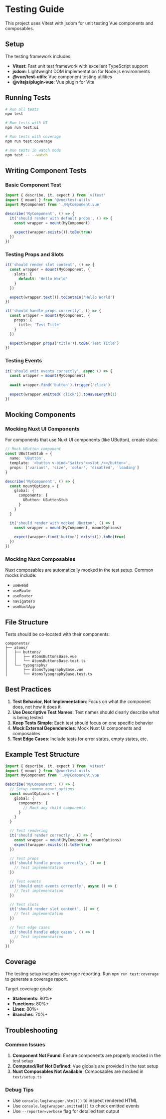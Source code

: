 # Testing Guide

This project uses Vitest with jsdom for unit testing Vue components and composables.

## Setup

The testing framework includes:
- **Vitest**: Fast unit test framework with excellent TypeScript support
- **jsdom**: Lightweight DOM implementation for Node.js environments
- **@vue/test-utils**: Vue component testing utilities
- **@vitejs/plugin-vue**: Vue plugin for Vite

## Running Tests

```bash
# Run all tests
npm test

# Run tests with UI
npm run test:ui

# Run tests with coverage
npm run test:coverage

# Run tests in watch mode
npm test -- --watch
```

## Writing Component Tests

### Basic Component Test

```typescript
import { describe, it, expect } from 'vitest'
import { mount } from '@vue/test-utils'
import MyComponent from './MyComponent.vue'

describe('MyComponent', () => {
  it('should render with default props', () => {
    const wrapper = mount(MyComponent)
    
    expect(wrapper.exists()).toBe(true)
  })
})
```

### Testing Props and Slots

```typescript
it('should render slot content', () => {
  const wrapper = mount(MyComponent, {
    slots: {
      default: 'Hello World'
    }
  })

  expect(wrapper.text()).toContain('Hello World')
})

it('should handle props correctly', () => {
  const wrapper = mount(MyComponent, {
    props: {
      title: 'Test Title'
    }
  })

  expect(wrapper.props('title')).toBe('Test Title')
})
```

### Testing Events

```typescript
it('should emit events correctly', async () => {
  const wrapper = mount(MyComponent)
  
  await wrapper.find('button').trigger('click')
  
  expect(wrapper.emitted('click')).toHaveLength(1)
})
```

## Mocking Components

### Mocking Nuxt UI Components

For components that use Nuxt UI components (like UButton), create stubs:

```typescript
// Mock UButton component
const UButtonStub = {
  name: 'UButton',
  template: '<button v-bind="$attrs"><slot /></button>',
  props: ['variant', 'size', 'color', 'disabled', 'loading']
}

describe('MyComponent', () => {
  const mountOptions = {
    global: {
      components: {
        UButton: UButtonStub
      }
    }
  }

  it('should render with mocked UButton', () => {
    const wrapper = mount(MyComponent, mountOptions)
    
    expect(wrapper.find('button').exists()).toBe(true)
  })
})
```

### Mocking Nuxt Composables

Nuxt composables are automatically mocked in the test setup. Common mocks include:
- `useHead`
- `useRoute`
- `useRouter`
- `navigateTo`
- `useNuxtApp`

## File Structure

Tests should be co-located with their components:

```
components/
├── atoms/
│   ├── buttons/
│   │   ├── AtomsButtonsBase.vue
│   │   └── AtomsButtonsBase.test.ts
│   └── typography/
│       ├── AtomsTypographyBase.vue
│       └── AtomsTypographyBase.test.ts
```

## Best Practices

1. **Test Behavior, Not Implementation**: Focus on what the component does, not how it does it
2. **Use Descriptive Test Names**: Test names should clearly describe what is being tested
3. **Keep Tests Simple**: Each test should focus on one specific behavior
4. **Mock External Dependencies**: Mock Nuxt UI components and composables
5. **Test Edge Cases**: Include tests for error states, empty states, etc.

## Example Test Structure

```typescript
import { describe, it, expect } from 'vitest'
import { mount } from '@vue/test-utils'
import MyComponent from './MyComponent.vue'

describe('MyComponent', () => {
  // Setup common mount options
  const mountOptions = {
    global: {
      components: {
        // Mock any child components
      }
    }
  }

  // Test rendering
  it('should render correctly', () => {
    const wrapper = mount(MyComponent, mountOptions)
    expect(wrapper.exists()).toBe(true)
  })

  // Test props
  it('should handle props correctly', () => {
    // Test implementation
  })

  // Test events
  it('should emit events correctly', async () => {
    // Test implementation
  })

  // Test slots
  it('should render slot content', () => {
    // Test implementation
  })

  // Test edge cases
  it('should handle edge cases', () => {
    // Test implementation
  })
})
```

## Coverage

The testing setup includes coverage reporting. Run `npm run test:coverage` to generate a coverage report.

Target coverage goals:
- **Statements**: 80%+
- **Functions**: 80%+
- **Lines**: 80%+
- **Branches**: 70%+

## Troubleshooting

### Common Issues

1. **Component Not Found**: Ensure components are properly mocked in the test setup
2. **Computed/Ref Not Defined**: Vue globals are provided in the test setup
3. **Nuxt Composables Not Available**: Composables are mocked in `test/setup.ts`

### Debug Tips

- Use `console.log(wrapper.html())` to inspect rendered HTML
- Use `console.log(wrapper.emitted())` to check emitted events
- Use `--reporter=verbose` flag for detailed test output